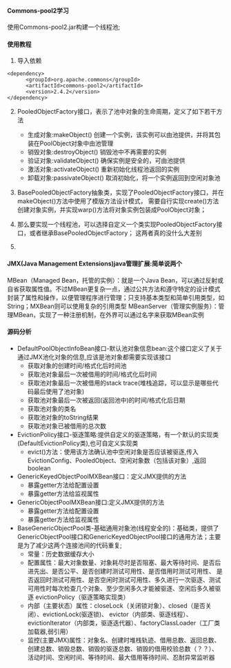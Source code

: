 #### Commons-pool2学习
使用Commons-pool2.jar构建一个线程池;


#### 使用教程
1. 导入依赖
~~~
<dependency>
      <groupId>org.apache.commons</groupId>
      <artifactId>commons-pool2</artifactId>
      <version>2.4.2</version>
</dependency>
~~~

2. PooledObjectFactory接口，表示了池中对象的生命周期，定义了如下若干方法
    * 生成对象:makeObject() 创建一个实例，该实例可以由池提供，并将其包装在PoolObject对象中由池管理
    * 销毁对象:destroyObject() 销毁池中不再需要的实例
    * 验证对象:validateObject() 确保实例是安全的，可由池提供
    * 激活对象:activateObject() 重新初始化线程池返回的实例
    * 卸载对象:passivateObject() 取消初始化，将一个实例返回到空闲对象池

3. BasePooledObjectFactory抽象类，实现了PooledObjectFactory接口，并在makeObject()方法中使用了模版方法设计模式，
需要自行实现create()方法创建对象实例，并实现warp()方法将对象实例包装成PoolObject对象；

4. 那么要实现一个线程池，可以选择自定义一个类实现PooledObjectFactory接口，或者继承BasePooledObjectFactory；
这两者真的没什么大差别

5. 

#### JMX(Java Management Extensions)java管理扩展:简单说两个
MBean（Managed Bean，托管的实例）：就是一个Java Bean，可以通过反射或自省获取属性值。不过MBean更复杂一点，通过公共方法和遵守特定的设计模式  
封装了属性和操作，以便管理程序进行管理；只支持基本类型和简单引用类型，如String；MXBean则可以使用复杂的引用类型
MBeanServer（管理实例服务）：管理MBean，实现了一种注册机制，在外界可以通过名字来获取MBean实例


#### 源码分析
* DefaultPoolObjectInfoBean接口-默认池对象信息bean:这个接口定义了关于通过JMX池化对象的信息,应该是池对象都需要实现该接口
    * 获取对象的创建时间/格式化后时间池
    * 获取池对象最后一次被借用的时间/格式化后时间
    * 获取池对象最后一次被借用的stack trace(堆栈追踪，可以显示是哪些代码最后使用了池对象)
    * 获取池对象最后一次被返回(返回池中)的时间/格式化后日期
    * 获取池对象的类名
    * 获取池对象的toString结果
    * 获取池对象已被借用的总次数
* EvictionPolicy接口-驱逐策略:提供自定义的驱逐策略，有一个默认的实现类(DefaultEvictionPolicy类),也可自定义实现类
    * evict()方法：使用该方法确认池中空闲对象是否应该被驱逐,传入EvictionConfig、PooledObject<T>、空闲对象数（包括该对象）,返回boolean
* GenericKeyedObjectPoolMXBean接口：定义JMX提供的方法
    * 暴露getter方法给配置设置
    * 暴露getter方法给监视属性
* GenericObjectPoolMXBean接口:定义JMX提供的方法 
    * 暴露getter方法给配置设置
    * 暴露getter方法给监视属性
* BaseGenericObjectPool类-基础通用对象池(线程安全的)：基础类，提供了GenericObjectPool接口和GenericKeyedObjectPool接口的通用方法；主要是为了减少这两个连接池间的代码重复;
    * 常量：历史数据缓存大小
    * 配置属性：最大对象数量、对象耗尽时是否阻塞、最大等待时间、是否后进先出、是否公平、是否创建时测试可用性、是否借用时测试可用性、
        是否返回时测试可用性、是否空闲时测试可用性、多久进行一次驱逐、测试可用性时每次检查几个对象、至少空闲多久才能被驱逐、空闲后多久被驱逐
        evictionPolicy（驱逐策略实现类）
    * 内部（主要状态）属性：closeLock（关闭锁对象）、closed（是否关闭）、evictionLock(驱逐锁)、
        evictor（内部类、驱逐线程）、evictionIterator（内部类，驱逐迭代器）、factoryClassLoader（工厂类加载器,弱引用）
    * 监控(主要JMX)属性：对象名、创建时堆栈轨迹、借用总数、返回总数、创建总数、销毁总数、销毁的驱逐总数、销毁的借用校验总数（？？）、
        活动时间、空闲时间、等待时间、最大借用等待时间、忍耐异常监听器
    
